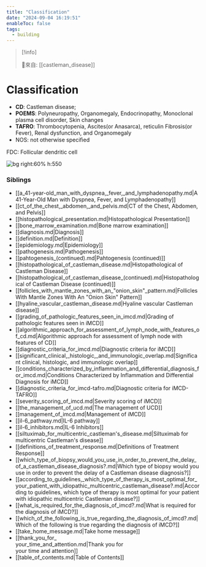 ```yaml
---
title: "Classification"
date: "2024-09-04 16:19:51"
enableToc: false
tags:
  - building
---
```


> [!info]
>
> 🌱來自: [[castleman_disease]]

# Classification

- **CD**: Castleman disease;
- **POEMS**: Polyneuropathy, Organomegaly, Endocrinopathy, Monoclonal plasma cell disorder, Skin changes
- **TAFRO**: Thrombocytopenia, Ascites(or Anasarca), reticulin Fibrosis(or Fever), Renal dysfunction, and Organomegaly
- NOS: not otherwise speciﬁed

FDC: Follicular dendritic cell

![bg right:60% h:550](https://i.imgur.com/sgJkQeG.png)

### Siblings

- [[a_41-year-old_man_with_dyspnea,_fever,_and_lymphadenopathy.md|A 41-Year-Old Man with Dyspnea, Fever, and Lymphadenopathy]]
- [[ct_of_the_chest,_abdomen,_and_pelvis.md|CT of the Chest, Abdomen, and Pelvis]]
- [[histopathological_presentation.md|Histopathological Presentation]]
- [[bone_marrow_examination.md|Bone marrow examination]]
- [[diagnosis.md|Diagnosis]]
- [[definition.md|Definition]]
- [[epidemiology.md|Epidemiology]]
- [[pathogenesis.md|Pathogenesis]]
- [[pahtogenesis_(continued).md|Pahtogenesis (continued)]]
- [[histopathological_of_castleman_disease.md|Histopathological of Castleman Disease]]
- [[histopathological_of_castleman_disease_(continued).md|Histopathological of Castleman Disease (continued)]]
- [[follicles_with_mantle_zones_with_an_"onion_skin"_pattern.md|Follicles With Mantle Zones With An "Onion Skin" Pattern]]
- [[hyaline_vascular_castleman_disease.md|Hyaline vascular Castleman disease]]
- [[grading_of_pathologic_features_seen_in_imcd.md|Grading of pathologic features seen in iMCD]]
- [[algorithmic_approach_for_assessment_of_lymph_node_with_features_of_cd.md|Algorithmic approach for assessment of lymph node with features of CD]]
- [[diagnostic_criteria_for_imcd.md|Diagnostic criteria for iMCD]]
- [[significant_clinical,_histologic,_and_immunologic_overlap.md|Significant clinical, histologic, and immunologic overlap]]
- [[conditions_characterized_by_inflammation_and_differential_diagnosis_for_imcd.md|Conditions Characterized by Inflammation and Differential Diagnosis for iMCD]]
- [[diagnostic_criteria_for_imcd-tafro.md|Diagnostic criteria for iMCD-TAFRO]]
- [[severity_scoring_of_imcd.md|Severity scoring of iMCD]]
- [[the_management_of_ucd.md|The management of UCD]]
- [[management_of_imcd.md|Management of iMCD]]
- [[il-6_pathway.md|IL-6 pathway]]
- [[il-6_inhibitors.md|IL-6 Inhibitors]]
- [[siltuximab_for_multicentric_castleman's_disease.md|Siltuximab for multicentric Castleman's disease]]
- [[definitions_of_treatment_response.md|Definitions of Treatment Response]]
- [[which_type_of_biopsy_would_you_use_in_order_to_prevent_the_delay_of_a_castleman_disease_diagnosis?.md|Which type of biopsy would you use in order to prevent the delay of a Castleman disease diagnosis?]]
- [[according_to_guidelines,_which_type_of_therapy_is_most_optimal_for_your_patient_with_idiopathic_multicentric_castleman_disease?.md|According to guidelines, which type of therapy is most optimal for your patient with idiopathic multicentric Castleman disease?]]
- [[what_is_required_for_the_diagnosis_of_imcd?.md|What is required for the diagnosis of iMCD?]]
- [[which_of_the_following_is_true_regarding_the_diagnosis_of_imcd?.md|Which of the following is true regarding the diagnosis of iMCD?]]
- [[take_home_message.md|Take home message]]
- [[thank_you_for_<br>your_time_and_attention.md|Thank you for <br>your time and attention]]
- [[table_of_contents.md|Table of Contents]]

